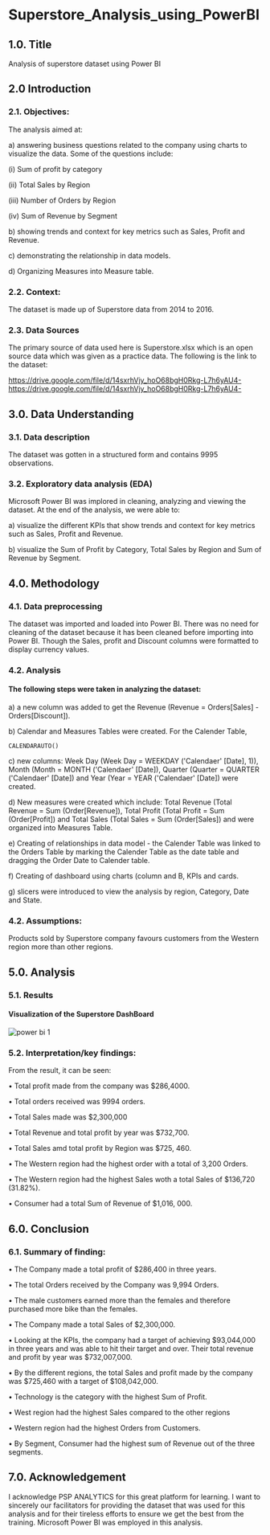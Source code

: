 # Superstore_Analysis_using_PowerBI

## 1.0. Title
Analysis of superstore dataset using Power BI

## 2.0 Introduction

### 2.1. Objectives: 

The analysis aimed at:

a) answering business questions related to the company using charts to visualize the data. Some of the questions include:

(i) Sum of profit by category

(ii) Total Sales by Region

(iii) Number of Orders by Region

(iv) Sum of Revenue by Segment

b) showing trends and context for key metrics such as Sales, Profit and Revenue.

c) demonstrating the relationship in data models.

d) Organizing Measures into Measure table.


### 2.2. Context:

The dataset is made up of Superstore data from 2014 to 2016. 

### 2.3. Data Sources

The primary source of data used here is Superstore.xlsx which is an open source data which was given as a practice data. The following is the link to the dataset: 

https://drive.google.com/file/d/14sxrhVjy_hoO68bgH0Rkg-L7h6yAU4-https://drive.google.com/file/d/14sxrhVjy_hoO68bgH0Rkg-L7h6yAU4-

## 3.0. Data Understanding

### 3.1. Data description
The dataset was gotten in a structured form and contains 9995 observations. 

### 3.2. Exploratory data analysis (EDA)

Microsoft Power BI was implored in cleaning, analyzing and viewing the dataset. At the end of the analysis, we were able to:

a) visualize the different KPIs that show trends and context for key metrics such as Sales, Profit and Revenue.

b) visualize the Sum of Profit by Category, Total Sales by Region and Sum of Revenue by Segment.


## 4.0. Methodology

### 4.1. Data preprocessing

The dataset was imported and loaded into Power BI. There was no need for cleaning of the dataset because it has been cleaned before importing into Power BI. Though the Sales, profit and Discount columns were formatted to display currency values.

### 4.2. Analysis

#### The following steps were taken in analyzing the dataset:

a) a new column was added to get the Revenue (Revenue = Orders[Sales] - Orders[Discount]).

b) Calendar and Measures Tables were created. For the Calender Table, 

```Power BI
CALENDARAUTO()
```

c) new columns: Week Day (Week Day = WEEKDAY ('Calendaer' [Date], 1)), Month (Month = MONTH ('Calendaer' [Date]), Quarter (Quarter = QUARTER ('Calendaer' [Date]) and Year (Year = YEAR ('Calendaer' [Date]) were created.

d) New measures were created which include: Total Revenue (Total Revenue = Sum (Order[Revenue]), Total Profit (Total Profit = Sum (Order[Profit]) and Total Sales (Total Sales = Sum (Order[Sales]) and were organized into Measures Table.

e) Creating of relationships in data model - the Calender Table was linked to the Orders Table by marking the Calender Table as the date table and dragging the Order Date to Calender table.

f) Creating of dashboard using charts (column and B, KPIs and cards.

g) slicers were introduced to view the analysis by region, Category, Date and State.


### 4.2. Assumptions:

Products sold by Superstore company favours customers from the Western region more than other regions. 


## 5.0. Analysis

### 5.1. Results

#### Visualization of the Superstore DashBoard

![power bi 1](https://github.com/user-attachments/assets/4d17998d-8cf8-472e-99a4-ee9d95c6b3cd)

                        
### 5.2. Interpretation/key findings: 

From the result, it can be seen:

•	Total profit made from the company was $286,4000.

•	Total orders received was 9994 orders.

•	Total Sales made was $2,300,000

•	Total Revenue and total profit by year was $732,700.

• Total Sales amd total profit by Region was $725, 460.

• The Western region had the highest order with a total of 3,200 Orders.

• The Western region had the highest Sales woth a total Sales of $136,720 (31.82%).

• Consumer had a total Sum of Revenue of $1,016, 000.

## 6.0. Conclusion

### 6.1. Summary of finding:

•	The Company made a total profit of $286,400 in three years.

•	The total Orders received by the Company was 9,994 Orders.

•	The male customers earned more than the females and therefore purchased more bike than the females.

•	The Company made a total Sales of $2,300,000.

•	Looking at the KPIs, the company had a target of achieving $93,044,000 in three years and was able to hit their target and over. Their total revenue and profit by year was $732,007,000.

• By the different regions, the total Sales and profit made by the company was $725,460 with a target of $108,042,000.

• Technology is the category with the highest Sum of Profit.

• West region had the highest Sales compared to the other regions 

• Western region had the highest Orders from Customers.

• By Segment, Consumer had the highest sum of Revenue out of the three segments.


## 7.0. Acknowledgement

I acknowledge PSP ANALYTICS for this great platform for learning. I want to sincerely our facilitators for providing the dataset that was used for this analysis and for their tireless efforts to ensure we get the best from the training. Microsoft Power BI was employed in this analysis.

